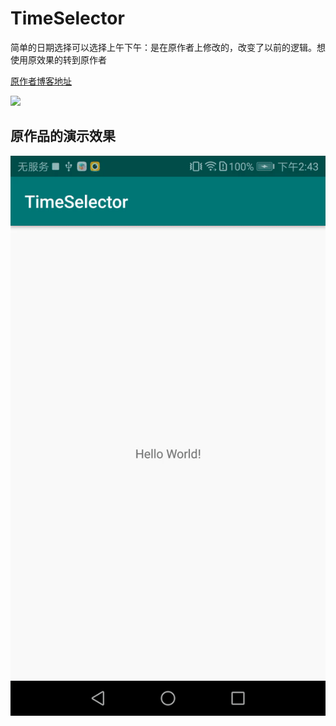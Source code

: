 # TimeSelector
简单的日期选择可以选择上午下午：是在原作者上修改的，改变了以前的逻辑。想使用原效果的转到原作者<br> 


  [原作者博客地址](https://www.jibinghao.com) 
  
[![](https://jitpack.io/v/Jibinghao/TimeSelector.svg)](https://jitpack.io/#Jibinghao/TimeSelector)
  
## 原作品的演示效果

![image](https://github.com/Jibinghao/TimeSelector/blob/master/example/example.gif)


